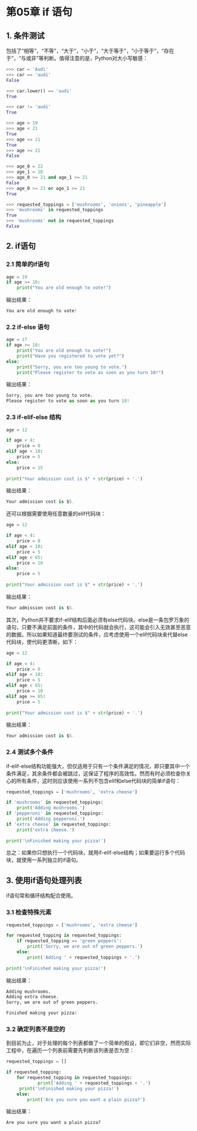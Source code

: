 # 第05章 if 语句



## 1. 条件测试
包括了“相等”，“不等”，“大于”，“小于”，“大于等于”，“小于等于”，“存在于”，“与或非”等判断。值得注意的是，Python对大小写敏感：
```python
>>> car = 'Audi'
>>> car == 'audi' 
False

>>> car.lower() == 'audi'
True

>>> car != 'audi'
True

>>> age = 19
>>> age < 21
True
>>> age <= 21
True
>>> age >= 21
False

>>> age_0 = 22
>>> age_1 = 18
>>> age_0 >= 21 and age_1 >= 21
False
>>> age_0 >= 21 or age_1 >= 21
True

>>> requested_toppings = ['mushrooms', 'onions', 'pineapple']
>>> 'mushrooms' in requested_toppings
True
>>> 'mushrooms' not in requested_toppings
False
```



## 2. if语句

### 2.1 简单的if语句

````python
age = 19
if age >= 18:
    print("You are old enough to vote!")
````

输出结果：

```python
You are old enough to vote!
```

### 2.2 if-else 语句

```python
age = 17
if age >= 18:
	print("You are old enough to vote!")
	print("Have you registered to vote yet?")
else:
	print("Sorry, you are too young to vote.")
    print("Please register to vote as soon as you turn 18!")
```

输出结果：

```python
Sorry, you are too young to vote.
Please register to vote as soon as you turn 18!
```

### 2.3 if-elif-else 结构

```python
age = 12

if age < 4:
    price = 0
elif age < 18:
    price = 5
else:
    price = 15
    
print("Your admission cost is $" + str(price) + '.')
```

输出结果：

```python
Your admission cost is $5.
```

还可以根据需要使用任意数量的elif代码块：

```python
age = 12

if age < 4:
    price = 0
elif age < 18:
    price = 5
elif age < 65:
    price = 10
else:
    price = 5
    
print("Your admission cost is $" + str(price) + '.')
```

输出结果：

```python
Your admission cost is $5.
```

其次，Python并不要求if-elif结构后面必须有else代码块。else是一条包罗万象的语句，只要不满足前面的条件，其中的代码就会执行，这可能会引入无效甚至恶意的数据。所以如果知道最终要测试的条件，应考虑使用一个elif代码块来代替else代码块，使代码更清晰，如下：

```python
age = 12

if age < 4:
    price = 0
elif age < 18:
    price = 5
elif age < 65:
    price = 10
elif age >= 65:
    price = 5
    
print("Your admission cost is $" + str(price) + '.')
```

输出结果：

```python
Your admission cost is $5.
```

### 2.4 测试多个条件

if-elif-else结构功能强大，但仅适用于只有一个条件满足的情况，即只要其中一个条件满足，其余条件都会被跳过，这保证了程序的高效性。然而有时必须检查你关心的所有条件，这时则应该使用一系列不包含elif和else代码块的简单if语句：

```python
requested_toppings = ['mushrooms', 'extra cheese']

if 'mushrooms' in requested_toppings:
    print('Adding mushrooms.')
if 'pepperoni' in requested_toppings:
    print('Adding pepperoni.')
if 'extra cheese' in requested_toppings:
    print('extra cheese.')
    
print('\nFinished making your pizza!')
```

总之：如果你只想执行一个代码块，就用if-elif-else结构；如果要运行多个代码块，就使用一系列独立的if语句。



## 3. 使用if语句处理列表

if语句常和循环结构配合使用。

### 3.1 检查特殊元素

```python
requested_toppings = ['mushrooms', 'extra cheese']

for requested_topping in requested_toppings:
	if requested_topping == 'green peppers':
    	print('Sorry, we are out of green peppers.')
	else:
    	print('Adding ' + requested_toppings + '.')
    
print('\nFinished making your pizza!')
```

输出结果：

```python
Adding mushrooms.
Adding extra cheese.
Sorry, we are out of green peppers.

Finished making your pizza!
```

### 3.2 确定列表不是空的

到目前为止，对于处理的每个列表都做了一个简单的假设，即它们非空，然而实际工程中，在遍历一个列表前需要先判断该列表是否为空：

```python
requested_toppings = []

if requested_topping:
	for requested_topping in requested_toppings:
            print('Adding ' + requested_toppings + '.')
     print('\nFinished making your pizza!')
	else:
    	print('Are you sure you want a plain pizza?')
```

输出结果：

```python
Are you sure you want a plain pizza?
```



